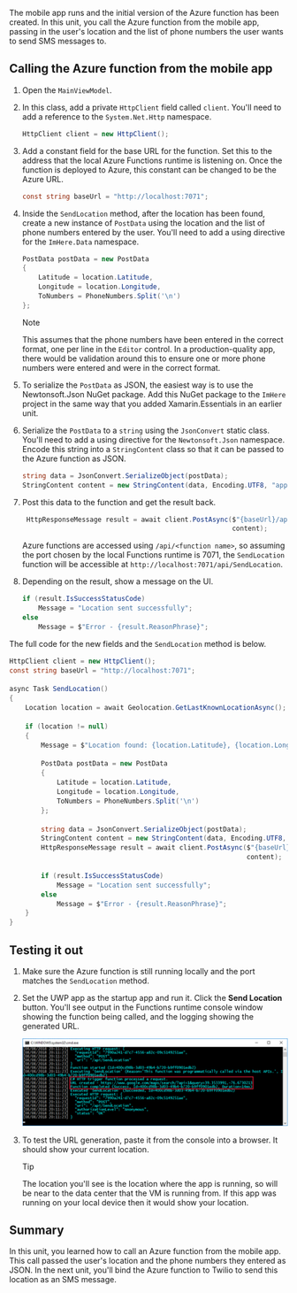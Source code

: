 The mobile app runs and the initial version of the Azure function has been created. In this unit, you call the Azure function from the mobile app, passing in the user's location and the list of phone numbers the user wants to send SMS messages to.

## Calling the Azure function from the mobile app

1. Open the `MainViewModel`.

1. In this class, add a private `HttpClient` field called `client`. You'll need to add a reference to the `System.Net.Http` namespace.

    ```cs
    HttpClient client = new HttpClient();
    ```

1. Add a constant field for the base URL for the function. Set this to the address that the local Azure Functions runtime is listening on. Once the function is deployed to Azure, this constant can be changed to be the Azure URL.

    ```cs
    const string baseUrl = "http://localhost:7071";
    ```

1. Inside the `SendLocation` method, after the location has been found, create a new instance of `PostData` using the location and the list of phone numbers entered by the user. You'll need to add a using directive for the `ImHere.Data` namespace.

    ```cs
    PostData postData = new PostData
    {
        Latitude = location.Latitude,
        Longitude = location.Longitude,
        ToNumbers = PhoneNumbers.Split('\n')
    };
    ```

    > [!NOTE]
    > This assumes that the phone numbers have been entered in the correct format, one per line in the `Editor` control. In a production-quality app, there would be validation around this to ensure one or more phone numbers were entered and were in the correct format.    
 

1. To serialize the `PostData` as JSON, the easiest way is to use the Newtonsoft.Json NuGet package. Add this NuGet package to the `ImHere` project in the same way that you added Xamarin.Essentials in an earlier unit.

1. Serialize the `PostData` to a `string` using the `JsonConvert` static class. You'll need to add a using directive for the `Newtonsoft.Json` namespace. Encode this string into a `StringContent` class so that it can be passed to the Azure function as JSON.

    ```cs
    string data = JsonConvert.SerializeObject(postData);
    StringContent content = new StringContent(data, Encoding.UTF8, "application/json");
    ```

1. Post this data to the function and get the result back.

   ```cs
    HttpResponseMessage result = await client.PostAsync($"{baseUrl}/api/SendLocation",
                                                        content);
   ```

   Azure functions are accessed using `/api/<function name>`, so assuming the port chosen by the local Functions runtime is 7071, the `SendLocation` function will be accessible at `http://localhost:7071/api/SendLocation`.

1. Depending on the result, show a message on the UI.

    ```cs
    if (result.IsSuccessStatusCode)
        Message = "Location sent successfully";
    else
        Message = $"Error - {result.ReasonPhrase}";
    ```

The full code for the new fields and the `SendLocation` method is below.

```cs
HttpClient client = new HttpClient();
const string baseUrl = "http://localhost:7071";

async Task SendLocation()
{
    Location location = await Geolocation.GetLastKnownLocationAsync();

    if (location != null)
    {
        Message = $"Location found: {location.Latitude}, {location.Longitude}.";

        PostData postData = new PostData
        {
            Latitude = location.Latitude,
            Longitude = location.Longitude,
            ToNumbers = PhoneNumbers.Split('\n')
        };

        string data = JsonConvert.SerializeObject(postData);
        StringContent content = new StringContent(data, Encoding.UTF8, "application/json");
        HttpResponseMessage result = await client.PostAsync($"{baseUrl}/api/SendLocation",
                                                            content);

        if (result.IsSuccessStatusCode)
            Message = "Location sent successfully";
        else
            Message = $"Error - {result.ReasonPhrase}";
    }
}
```

## Testing it out

1. Make sure the Azure function is still running locally and the port matches the `SendLocation` method.

1. Set the UWP app as the startup app and run it. Click the **Send Location** button. You'll see output in the Functions runtime console window showing the function being called, and the logging showing the generated URL.

    ![Output of the function being called](../media/6-function-called.png)

1. To test the URL generation, paste it from the console into a browser. It should show your current location.

    > [!TIP]
    > The location you'll see is the location where the app is running, so will be near to the data center that the VM is running from. If this app was running on your local device then it would show your location.

## Summary

In this unit, you learned how to call an Azure function from the mobile app. This call passed the user's location and the phone numbers they entered as JSON. In the next unit, you'll bind the Azure function to Twilio to send this location as an SMS message.